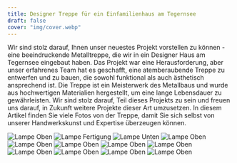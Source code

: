 ```yaml
---
title: Designer Treppe für ein Einfamilienhaus am Tegernsee
draft: false
cover: "img/cover.webp"
---
```


Wir sind stolz darauf, Ihnen unser neuestes Projekt vorstellen zu können - eine beeindruckende Metalltreppe, die wir in ein Designer Haus am Tegernsee eingebaut haben. Das Projekt war eine Herausforderung, aber unser erfahrenes Team hat es geschafft, eine atemberaubende Treppe zu entwerfen und zu bauen, die sowohl funktional als auch ästhetisch ansprechend ist. Die Treppe ist ein Meisterwerk des Metallbaus und wurde aus hochwertigen Materialien hergestellt, um eine lange Lebensdauer zu gewährleisten. Wir sind stolz darauf, Teil dieses Projekts zu sein und freuen uns darauf, in Zukunft weitere Projekte dieser Art umzusetzen. In diesem Artikel finden Sie viele Fotos von der Treppe, damit Sie sich selbst von unserer Handwerkskunst und Expertise überzeugen können.

<div class="image-gallery">
    <img src="./img/steimer treppe tegernsee (1).jpg" alt="Lampe Oben"/>
    <img src="./img/steimer treppe tegernsee (2).jpg" alt="Lampe Fertigung"/>
    <img src="./img/steimer treppe tegernsee (3).jpg" alt="Lampe Unten"/>
    <img src="./img/steimer treppe tegernsee (4).jpg" alt="Lampe Oben"/>
    <img src="./img/steimer treppe tegernsee (6).jpg" alt="Lampe Oben"/>
    <img src="./img/steimer treppe tegernsee (7).jpg" alt="Lampe Oben"/>
    <img src="./img/steimer treppe tegernsee (8).jpg" alt="Lampe Oben"/>
    <img src="./img/steimer treppe tegernsee (9).jpg" alt="Lampe Oben"/>
    <img src="./img/steimer treppe tegernsee (11).jpg" alt="Lampe Oben"/>
    <img src="./img/steimer treppe tegernsee (12).jpg" alt="Lampe Oben"/>
    <img src="./img/steimer treppe tegernsee (10).jpg" alt="Lampe Oben"/>
    <img src="./img/steimer treppe tegernsee (5).jpg" alt="Lampe Oben"/>
</div>
